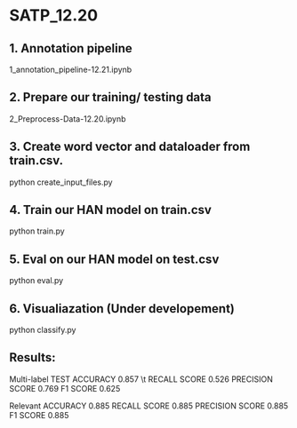 # SATP_12.20

## 1. Annotation pipeline

1_annotation_pipeline-12.21.ipynb

## 2. Prepare our training/ testing data

2_Preprocess-Data-12.20.ipynb

## 3. Create word vector and dataloader from train.csv.
python create_input_files.py

## 4. Train our HAN model on train.csv
python train.py

## 5. Eval on our HAN model on test.csv
python eval.py

## 6. Visualiazation (Under developement)
python classify.py


## Results:

Multi-label TEST ACCURACY 	 0.857 \t RECALL SCORE		 0.526
PRECISION SCORE	 0.769
F1 SCORE			 0.625


Relevant ACCURACY 	 0.885
RECALL SCORE		 0.885
PRECISION SCORE	 0.885
F1 SCORE			 0.885
